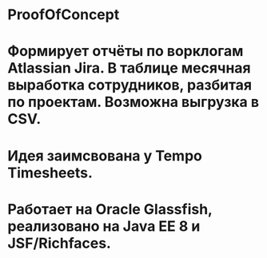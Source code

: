 # ProofOfConcept
# Формирует отчёты по ворклогам Atlassian Jira. В таблице месячная выработка сотрудников, разбитая по проектам. Возможна выгрузка в CSV.

# Идея заимсвована у Tempo Timesheets.

# Работает на Oracle Glassfish, реализовано на Java EE 8  и JSF/Richfaces.
